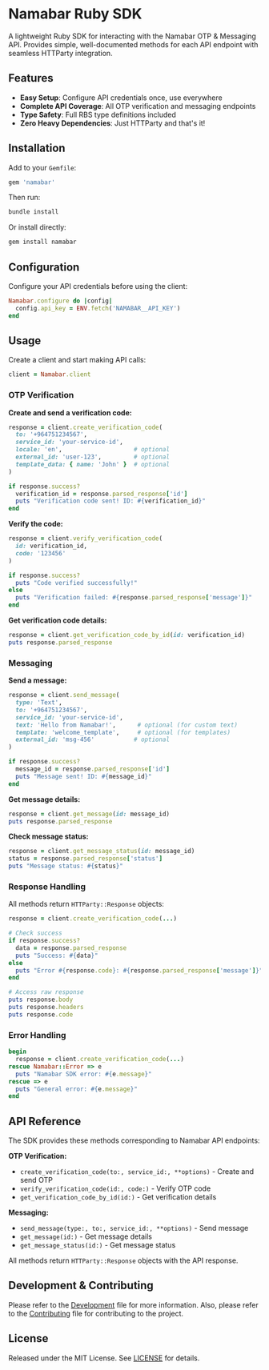 # Namabar Ruby SDK

A lightweight Ruby SDK for interacting with the Namabar OTP & Messaging API. Provides simple, well-documented methods for each API endpoint with seamless HTTParty integration.

## Features

- **Easy Setup**: Configure API credentials once, use everywhere
- **Complete API Coverage**: All OTP verification and messaging endpoints
- **Type Safety**: Full RBS type definitions included
- **Zero Heavy Dependencies**: Just HTTParty and that's it!

## Installation

Add to your `Gemfile`:

```ruby
gem 'namabar'
```

Then run:

```bash
bundle install
```

Or install directly:

```bash
gem install namabar
```

## Configuration

Configure your API credentials before using the client:

```ruby
Namabar.configure do |config|
  config.api_key = ENV.fetch('NAMABAR__API_KEY')
end
```

## Usage

Create a client and start making API calls:

```ruby
client = Namabar.client
```

### OTP Verification

**Create and send a verification code:**

```ruby
response = client.create_verification_code(
  to: '+964751234567',
  service_id: 'your-service-id',
  locale: 'en',                    # optional
  external_id: 'user-123',         # optional
  template_data: { name: 'John' }  # optional
)

if response.success?
  verification_id = response.parsed_response['id']
  puts "Verification code sent! ID: #{verification_id}"
end
```

**Verify the code:**

```ruby
response = client.verify_verification_code(
  id: verification_id,
  code: '123456'
)

if response.success?
  puts "Code verified successfully!"
else
  puts "Verification failed: #{response.parsed_response['message']}"
end
```

**Get verification code details:**

```ruby
response = client.get_verification_code_by_id(id: verification_id)
puts response.parsed_response
```

### Messaging

**Send a message:**

```ruby
response = client.send_message(
  type: 'Text',
  to: '+964751234567',
  service_id: 'your-service-id',
  text: 'Hello from Namabar!',      # optional (for custom text)
  template: 'welcome_template',     # optional (for templates)
  external_id: 'msg-456'           # optional
)

if response.success?
  message_id = response.parsed_response['id']
  puts "Message sent! ID: #{message_id}"
end
```

**Get message details:**

```ruby
response = client.get_message(id: message_id)
puts response.parsed_response
```

**Check message status:**

```ruby
response = client.get_message_status(id: message_id)
status = response.parsed_response['status']
puts "Message status: #{status}"
```

### Response Handling

All methods return `HTTParty::Response` objects:

```ruby
response = client.create_verification_code(...)

# Check success
if response.success?
  data = response.parsed_response
  puts "Success: #{data}"
else
  puts "Error #{response.code}: #{response.parsed_response['message']}"
end

# Access raw response
puts response.body
puts response.headers
puts response.code
```

### Error Handling

```ruby
begin
  response = client.create_verification_code(...)
rescue Namabar::Error => e
  puts "Namabar SDK error: #{e.message}"
rescue => e
  puts "General error: #{e.message}"
end
```

## API Reference

The SDK provides these methods corresponding to Namabar API endpoints:

**OTP Verification:**

- `create_verification_code(to:, service_id:, **options)` - Create and send OTP
- `verify_verification_code(id:, code:)` - Verify OTP code  
- `get_verification_code_by_id(id:)` - Get verification details

**Messaging:**

- `send_message(type:, to:, service_id:, **options)` - Send message
- `get_message(id:)` - Get message details
- `get_message_status(id:)` - Get message status

All methods return `HTTParty::Response` objects with the API response.

## Development & Contributing

Please refer to the [Development](/helpers/README.md) file for more information. Also, please refer to the [Contributing](/CONTRIBUTING.md) file for contributing to the project.

## License

Released under the MIT License. See [LICENSE](LICENSE.txt) for details.
